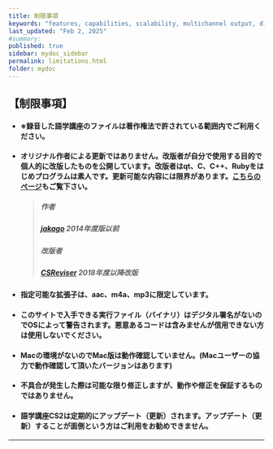 ```yaml
---
title: 制限事項
keywords: "features, capabilities, scalability, multichannel output, dita, hats, comparison, benefits"
last_updated: "Feb 2, 2025"
#summary: 
published: true
sidebar: mydoc_sidebar
permalink: limitations.html
folder: mydoc
---
```


## 【制限事項】 　　　    


- #### ※録音した語学講座のファイルは著作権法で許されている範囲内でご利用ください。          
- #### オリジナル作者による更新ではありません。改版者が自分で使用する目的で個人的に改版したものを公開しています。改版者はqt、C、C++、Rubyをはじめプログラムは素人です。更新可能な内容には限界があります。[こちらのページ](https://csreviser.github.io/CaptureStream2/application)もご覧下さい。
    > ##### 作者  
    > ##### [jakago](https://github.com/jakago) 2014年度版以前  
    > ##### 改版者  
    > ##### [CSReviser](https://github.com/CSReviser) 2018年度以降改版    
- #### 指定可能な拡張子は、aac、m4a、mp3に限定しています。
- #### このサイトで入手できる実行ファイル（バイナリ）はデジタル署名がないのでOSによって警告されます。悪意あるコードは含みませんが信用できない方は使用しないでください。
- #### Macの環境がないのでMac版は動作確認していません。(Macユーザーの協力で動作確認して頂いたバージョンはあります)             
- #### 不具合が発生した際は可能な限り修正しますが、動作や修正を保証するものではありません。
- #### 語学講座CS2は定期的にアップデート（更新）されます。アップデート（更新）することが面倒という方はご利用をお勧めできません。

 

*** 
 <link rel="shortcut icon" type="image/x-icon" href="https://avatars.githubusercontent.com/u/46049273?v=4">
 <meta name="twitter:image:src" content="https://avatars.githubusercontent.com/u/46049273?v=4">
